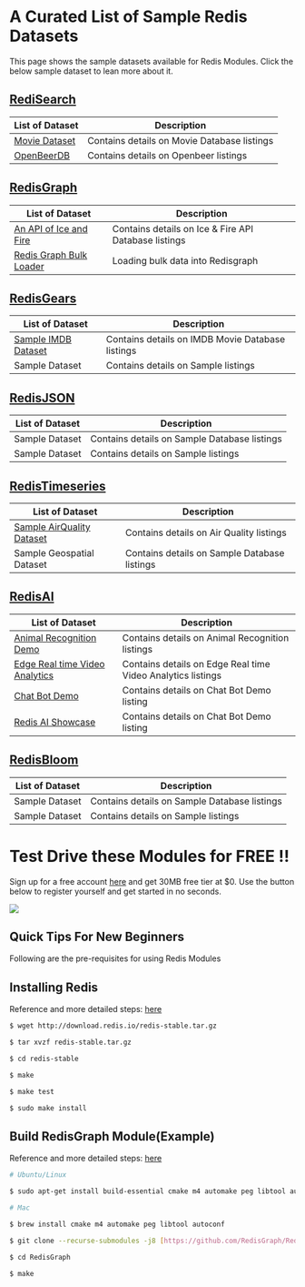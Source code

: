 # A Curated List of Sample Redis Datasets

This page shows the sample datasets available for Redis Modules. Click the below sample dataset to lean more about it.



## [RediSearch](https://github.com/Redis-Developer/redis-datasets/tree/master/redisearch)


| List of Dataset | Description |
| --- | --- |
| [Movie Dataset](https://github.com/Redis-Developer/redis-datasets/tree/movie-dataset/movie-database) | Contains details on Movie Database listings |
| [OpenBeerDB](https://github.com/Redis-Developer/redis-datasets/tree/master/redisearch/openbeerdb) | Contains details on Openbeer listings |


## [RedisGraph](https://github.com/Redis-Developer/redis-datasets/blob/master/redisgraph/README.md)

| List of Dataset | Description |
| --- | --- |
| [An API of Ice and Fire](https://github.com/Redis-Developer/redis-datasets/blob/master/redisgraph/datasets/iceandfire/README.md) | Contains details on Ice & Fire API Database listings |
| [Redis Graph Bulk Loader](https://github.com/Redis-Developer/redis-datasets/tree/master/redisgraph/redisgraph-bulk-loader) | Loading bulk data into Redisgraph |

## [RedisGears](https://github.com/Redis-Developer/redis-datasets/blob/master/redisgears/README.md)

| List of Dataset | Description |
| --- | --- |
| [Sample IMDB Dataset](https://github.com/Redis-Developer/redis-datasets/blob/master/redisgears/README.md) | Contains details on IMDB Movie Database listings |
| Sample  Dataset | Contains details on Sample listings |


## [RedisJSON](https://github.com/Redis-Developer/redis-datasets/blob/master/redisjson/README.md)

| List of Dataset | Description |
| --- | --- |
| Sample  Dataset | Contains details on Sample Database listings |
| Sample Dataset | Contains details on Sample listings |



## [RedisTimeseries](https://github.com/Redis-Developer/redis-datasets/blob/master/redistimeseries/README.md)

| List of Dataset | Description |
| --- | --- |
| [Sample AirQuality Dataset](https://github.com/Redis-Developer/redis-datasets/tree/master/redistimeseries/AirQualityUCI) | Contains details on Air Quality listings |
| Sample Geospatial  Dataset | Contains details on Sample Database listings |

## [RedisAI](https://github.com/Redis-Developer/redis-datasets/blob/master/redisai/README.md)


| List of Dataset | Description |
| --- | --- |
| [Animal Recognition Demo](https://github.com/Redis-Developer/redis-datasets/tree/master/redisai) | Contains details on Animal Recognition listings |
| [Edge Real time Video Analytics](https://github.com/Redis-Developer/redis-datasets/tree/master/redisai)| Contains details on Edge Real time Video Analytics listings |
| [Chat Bot Demo](https://github.com/Redis-Developer/redis-datasets/tree/master/redisai) | Contains details on Chat Bot Demo listing |
[ Redis AI Showcase](https://github.com/Redis-Developer/redis-datasets/tree/master/redisai) | Contains details on Chat Bot Demo listing |

## [RedisBloom](https://github.com/Redis-Developer/redis-datasets/blob/master/redisbloom/README.md)

| List of Dataset | Description |
| --- | --- |
| Sample Dataset | Contains details on Sample Database listings |
| Sample  Dataset | Contains details on Sample listings |


# Test Drive these Modules for FREE !!

Sign up for a free account [here](https://redislabs.com/redis-enterprise-cloud/) and get 30MB free tier at $0. Use the button below to register yourself and get started in no seconds. 

[![](https://github.com/Redis-Developer/redis-datasets/blob/master/images/recloud.png)](https://app.redislabs.com/#/add-subscription)




## Quick Tips For New Beginners


Following are the pre-requisites for using Redis Modules



## Installing Redis
Reference and more detailed steps: [here](https://redis.io/download#installation)

```bash
$ wget http://download.redis.io/redis-stable.tar.gz

$ tar xvzf redis-stable.tar.gz

$ cd redis-stable

$ make

$ make test

$ sudo make install
```

## Build RedisGraph Module(Example)
Reference and more detailed steps: [here](https://oss.redislabs.com/redisgraph/)

```bash
# Ubuntu/Linux

$ sudo apt-get install build-essential cmake m4 automake peg libtool autoconf

# Mac

$ brew install cmake m4 automake peg libtool autoconf

$ git clone --recurse-submodules -j8 [https://github.com/RedisGraph/RedisGraph.git](https://github.com/RedisGraph/RedisGraph.git)

$ cd RedisGraph

$ make
```
